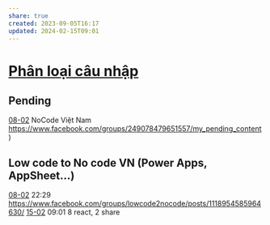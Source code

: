 ```yaml
---
share: true
created: 2023-09-05T16:17
updated: 2024-02-15T09:01
---
```

# [Phân loại câu nhập](Ph%C3%A2n%20lo%E1%BA%A1i%20c%C3%A2u%20nh%E1%BA%ADp.md)
## Pending
[08-02](08-02.md) NoCode Việt Nam https://www.facebook.com/groups/249078479651557/my_pending_content)

## Low code to No code VN (Power Apps, AppSheet...) 
[08-02](08-02.md) 22:29 https://www.facebook.com/groups/lowcode2nocode/posts/1118954585964630/
[15-02](15-02.md) 09:01 8 react, 2 share